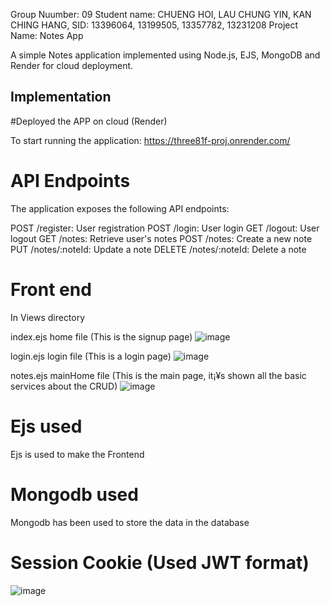 Group Nuumber: 09
Student name: CHUENG HOI, LAU CHUNG YIN, KAN CHING HANG, 
SID: 13396064, 13199505, 13357782, 13231208
Project Name: Notes App

A simple Notes application implemented using Node.js, EJS, MongoDB and Render for cloud deployment.

## Implementation

#Deployed the APP on cloud (Render)

To start running the application: 
https://three81f-proj.onrender.com/

# API Endpoints

The application exposes the following API endpoints:

POST /register: User registration
POST /login: User login
GET /logout: User logout
GET /notes: Retrieve user's notes
POST /notes: Create a new note
PUT /notes/:noteId: Update a note
DELETE /notes/:noteId: Delete a note

# Front end

In Views directory

index.ejs home file (This is the signup page)
![image](https://github.com/tonyych12/381F_ProJ/assets/48938660/b5679d56-2079-4457-b91c-2995653a441c)

login.ejs login file (This is a login page)
![image](https://github.com/tonyych12/381F_ProJ/assets/48938660/62996a8b-b2e0-436d-bdc1-98a1698c2f14)

notes.ejs mainHome file (This is the main page, it¡¥s shown all the basic services about the CRUD)
![image](https://github.com/tonyych12/381F_ProJ/assets/48938660/6544c961-1ab2-4d00-bba6-4b129e0ddfcf)

# Ejs used

Ejs is used to make the Frontend

# Mongodb used

Mongodb has been used to store the data in the database

# Session Cookie (Used JWT format)
![image](https://github.com/tonyych12/381F_ProJ/assets/48938660/7ce6e005-295f-4fe6-af32-ffddfeb34e34)

